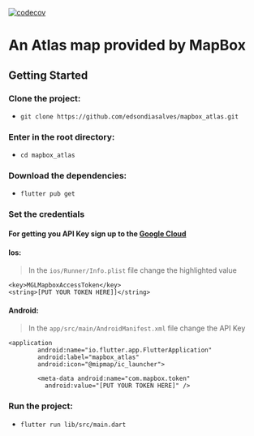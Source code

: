 [![codecov](https://codecov.io/gh/edsondiasalves/mapbox_atlas/branch/main/graph/badge.svg?token=3PH3T41X8K)](https://codecov.io/gh/edsondiasalves/mapbox_atlas)

<h1>An Atlas map provided by MapBox</h1>

## Getting Started

### Clone the project:
* `git clone https://github.com/edsondiasalves/mapbox_atlas.git`
### Enter in the root directory: 
- `cd mapbox_atlas`
### Download the dependencies:
* `flutter pub get`
### Set the credentials
#### For getting you API Key sign up to the [Google Cloud](https://mapbox.com/)

#### Ios:
> In the `ios/Runner/Info.plist` file change the highlighted value
```
<key>MGLMapboxAccessToken</key>
<string>[PUT YOUR TOKEN HERE]]</string>
```

#### Android:
> In the `app/src/main/AndroidManifest.xml` file change the API Key

```
<application
        android:name="io.flutter.app.FlutterApplication"
        android:label="mapbox_atlas"
        android:icon="@mipmap/ic_launcher">

        <meta-data android:name="com.mapbox.token" 
          android:value="[PUT YOUR TOKEN HERE]" />

```
### Run the project:
* `flutter run lib/src/main.dart`
